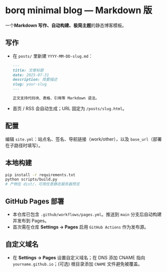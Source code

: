 # borq minimal blog — Markdown 版

一个**Markdown 写作、自动构建、极简主题**的静态博客模板。

## 写作
- 在 `posts/` 里新建 `YYYY-MM-DD-slug.md`：
  ```md
  ---
  title: 文章标题
  date: 2025-07-31
  description: 简要描述
  slug: your-slug
  ---

  正文支持代码块、表格、引用等 Markdown 语法。
  ```
- 首页 / RSS 会自动生成；URL 固定为 `/posts/slug.html`。

## 配置
编辑 `site.yml`：站点名、签名、导航链接（work/other），以及 `base_url`（部署在子路径时填写）。

## 本地构建
```bash
pip install -r requirements.txt
python scripts/build.py
# 产物在 dist/，可用任意静态服务器预览
```

## GitHub Pages 部署
- 本仓库已包含 `.github/workflows/pages.yml`。推送到 `main` 分支后自动构建并发布到 Pages。
- 首次需在仓库 **Settings → Pages** 启用 `GitHub Actions` 作为发布源。

## 自定义域名
- 在 **Settings → Pages** 设置自定义域名；在 DNS 添加 CNAME 指向 `yourname.github.io`；(可选) 根目录添加 `CNAME` 文件避免被覆盖。
